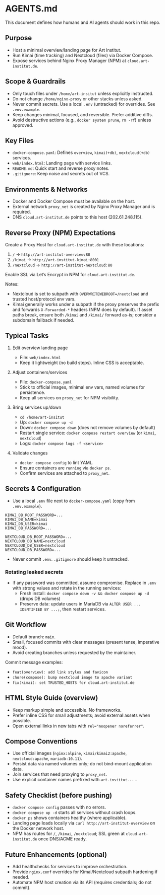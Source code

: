 # AGENTS.md

This document defines how humans and AI agents should work in this repo.

## Purpose

- Host a minimal overview/landing page for Art Institut.
- Run Kimai (time tracking) and Nextcloud (files) via Docker Compose.
- Expose services behind Nginx Proxy Manager (NPM) at `cloud.art-institut.de`.

## Scope & Guardrails

- Only touch files under `/home/art-insitut` unless explicitly instructed.
- Do not change `/home/nginx-proxy` or other stacks unless asked.
- Never commit secrets. Use a local `.env` (untracked) for overrides. See `.env.example`.
- Keep changes minimal, focused, and reversible. Prefer additive diffs.
- Avoid destructive actions (e.g., `docker system prune`, `rm -rf`) unless approved.

## Key Files

- `docker-compose.yaml`: Defines `overview`, `kimai(+db)`, `nextcloud(+db)` services.
- `web/index.html`: Landing page with service links.
- `README.md`: Quick start and reverse proxy notes.
- `.gitignore`: Keep noise and secrets out of VCS.

## Environments & Networks

- Docker and Docker Compose must be available on the host.
- External network `proxy_net` is created by Nginx Proxy Manager and is required.
- DNS `cloud.art-institut.de` points to this host (202.61.248.115).

## Reverse Proxy (NPM) Expectations

Create a Proxy Host for `cloud.art-institut.de` with these locations:

1) `/` → `http://art-institut-overview:80`
2) `/kimai` → `http://art-institut-kimai:8001`
3) `/nextcloud` → `http://art-institut-nextcloud:80`

Enable SSL via Let’s Encrypt in NPM for `cloud.art-institut.de`.

Notes:
- Nextcloud is set to subpath with `OVERWRITEWEBROOT=/nextcloud` and trusted host/protocol env vars.
- Kimai generally works under a subpath if the proxy preserves the prefix and forwards `X-Forwarded-*` headers (NPM does by default). If asset paths break, ensure both `/kimai` and `/kimai/` forward as-is; consider a subdomain fallback if needed.

## Typical Tasks

1) Edit overview landing page
   - File: `web/index.html`
   - Keep it lightweight (no build steps). Inline CSS is acceptable.

2) Adjust containers/services
   - File: `docker-compose.yaml`
   - Stick to official images, minimal env vars, named volumes for persistence.
   - Keep all services on `proxy_net` for NPM visibility.

3) Bring services up/down
   - `cd /home/art-insitut`
   - Up: `docker compose up -d`
   - Down: `docker compose down` (does not remove volumes by default)
   - Restart single service: `docker compose restart overview` (or `kimai`, `nextcloud`)
   - Logs: `docker compose logs -f <service>`

4) Validate changes
   - `docker compose config` to lint YAML.
   - Ensure containers are `running` via `docker ps`.
   - Confirm services are attached to `proxy_net`.

## Secrets & Configuration

- Use a local `.env` file next to `docker-compose.yaml` (copy from `.env.example`).

```
KIMAI_DB_ROOT_PASSWORD=...
KIMAI_DB_NAME=kimai
KIMAI_DB_USER=kimai
KIMAI_DB_PASSWORD=...

NEXTCLOUD_DB_ROOT_PASSWORD=...
NEXTCLOUD_DB_NAME=nextcloud
NEXTCLOUD_DB_USER=nextcloud
NEXTCLOUD_DB_PASSWORD=...
```

- Never commit `.env`. `.gitignore` should keep it untracked.

### Rotating leaked secrets

- If any password was committed, assume compromise. Replace in `.env` with strong values and rotate in the running services:
  - Fresh install: `docker compose down -v && docker compose up -d` (drops DB volumes)
  - Preserve data: update users in MariaDB via `ALTER USER ... IDENTIFIED BY ...;`, then restart services.

## Git Workflow

- Default branch: `main`.
- Small, focused commits with clear messages (present tense, imperative mood).
- Avoid creating branches unless requested by the maintainer.

Commit message examples:
- `feat(overview): add link styles and favicon`
- `chore(compose): bump nextcloud image to apache variant`
- `fix(kimai): set TRUSTED_HOSTS for cloud.art-institut.de`

## HTML Style Guide (overview)

- Keep markup simple and accessible. No frameworks.
- Prefer inline CSS for small adjustments; avoid external assets when possible.
- Open external links in new tabs with `rel="noopener noreferrer"`.

## Compose Conventions

- Use official images (`nginx:alpine`, `kimai/kimai2:apache`, `nextcloud:apache`, `mariadb:10.11`).
- Persist data via named volumes only; do not bind-mount application data.
- Join services that need proxying to `proxy_net`.
- Use explicit container names prefixed with `art-institut-...`.

## Safety Checklist (before pushing)

- `docker compose config` passes with no errors.
- `docker compose up -d` starts all services without crash loops.
- `docker ps` shows containers healthy (where applicable).
- Landing page loads locally via `curl http://art-institut-overview` on the Docker network host.
- NPM has routes for `/`, `/kimai`, `/nextcloud`; SSL green at `cloud.art-institut.de` once DNS/ACME ready.

## Future Enhancements (optional)

- Add healthchecks for services to improve orchestration.
- Provide `nginx.conf` overrides for Kimai/Nextcloud subpath hardening if needed.
- Automate NPM host creation via its API (requires credentials; do not commit).
